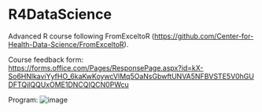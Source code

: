 # R4DataScience
Advanced R course following FromExceltoR (https://github.com/Center-for-Health-Data-Science/FromExceltoR).

Course feedback form: https://forms.office.com/Pages/ResponsePage.aspx?id=kX-So6HNlkaviYyfHO_6kaKwKoywcVlMq5OaNsGbwftUNVA5NFBVSTE5V0hGUDFTQjlQQUxOME1DNCQlQCN0PWcu

Program: ![image](https://github.com/Center-for-Health-Data-Science/FromExceltoR/blob/2024_Oct/Teachers/Figures/Program.png)
